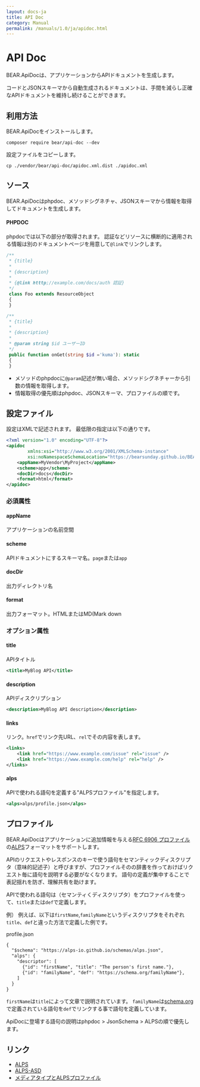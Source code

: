 ```yaml
---
layout: docs-ja
title: API Doc
category: Manual
permalink: /manuals/1.0/ja/apidoc.html
---
```

# API Doc

BEAR.ApiDocは、アプリケーションからAPIドキュメントを生成します。

コードとJSONスキーマから自動生成されるドキュメントは、手間を減らし正確なAPIドキュメントを維持し続けることができます。

## 利用方法

BEAR.ApiDocをインストールします。

    composer require bear/api-doc --dev

設定ファイルをコピーします。

    cp ./vendor/bear/api-doc/apidoc.xml.dist ./apidoc.xml

## ソース

BEAR.ApiDocはphpdoc、メソッドシグネチャ、JSONスキーマから情報を取得してドキュメントを生成します。

#### PHPDOC

phpdocでは以下の部分が取得されます。
認証などリソースに横断的に適用される情報は別のドキュメントページを用意して`@link`でリンクします。


```php
/**
 * {title}
 *
 * {description}
 *
 * {@link htttp;//example.com/docs/auth 認証}
 */
 class Foo extends ResourceObject
 {
 }
```

```php
/**
 * {title}
 *
 * {description}
 *
 * @param string $id ユーザーID
 */
 public function onGet(string $id ='kuma'): static
 {
 }
```

* メソッドのphpdocに`@param`記述が無い場合、メソッドシグネチャーから引数の情報を取得します。
* 情報取得の優先順はphpdoc、JSONスキーマ、プロファイルの順です。


## 設定ファイル

設定はXMLで記述されます。
最低限の指定は以下の通りです。

```xml
<?xml version="1.0" encoding="UTF-8"?>
<apidoc
        xmlns:xsi="http://www.w3.org/2001/XMLSchema-instance"
        xsi:noNamespaceSchemaLocation="https://bearsunday.github.io/BEAR.ApiDoc/apidoc.xsd">
    <appName>MyVendor\MyProject</appName>
    <scheme>app</scheme>
    <docDir>docs</docDir>
    <format>html</format>
</apidoc>
```

### 必須属性

#### appName

アプリケーションの名前空間

#### scheme

APIドキュメントにするスキーマ名。`page`または`app`

#### docDir

出力ディレクトリ名

#### format

出力フォーマット。HTMLまたはMD(Mark down

### オプション属性

#### title

APIタイトル

```xml
<title>MyBlog API</title>
```

#### description

APIディスクリプション

```xml
<description>MyBlog API description</description>
```

#### links

リンク。`href`でリンク先URL、`rel`でその内容を表します。

```xml
<links>
    <link href="https://www.example.com/issue" rel="issue" />
    <link href="https://www.example.com/help" rel="help" />
</links>
```

#### alps

APIで使われる語句を定義する"ALPSプロファイル"を指定します。

```xml
<alps>alps/profile.json</alps>
```

## プロファイル

BEAR.ApiDocはアプリケーションに追加情報を与える[RFC 6906 プロファイル](https://tools.ietf.org/html/rfc6906)の[ALPS](http://alps.io/)フォーマットをサポートします。

APIのリクエストやレスポンスのキーで使う語句をセマンティックディスクリプタ（意味的記述子）と呼びますが、プロファイルそのの辞書を作っておけばリクエスト毎に語句を説明する必要がなくなります。
語句の定義が集中することで表記揺れを防ぎ、理解共有を助けます。

APIで使われる語句は（セマンティくディスクリプタ）をプロファイルを使って、`title`または`def`で定義します。

例）
例えば、以下は`firstName`,`familyName`というディスクリプタをそれぞれ`title`、`def`と違った方法で定義した例です。

profile.json
```xml
{
  "$schema": "https://alps-io.github.io/schemas/alps.json",
  "alps": {
    "descriptor": [
      {"id": "firstName", "title": "The person's first name."},
      {"id": "familyName", "def": "https://schema.org/familyName"},
    ]
  }
}
```

`firstName`は`title`によって文章で説明されています。
`familyName`は[schema.org](https://schema.org)で定義されている語句を`def`でリンクする事で語句を定義しています。

ApiDocに登場する語句の説明はphpdoc > JsonSchema > ALPSの順で優先します。

## リンク

* [ALPS](http://alps.io/)
* [ALPS-ASD](https://github.com/koriym/app-state-diagram)
* [メディアタイプとALPSプロファイル](https://qiita.com/koriym/items/2e928efb2167d559052e)